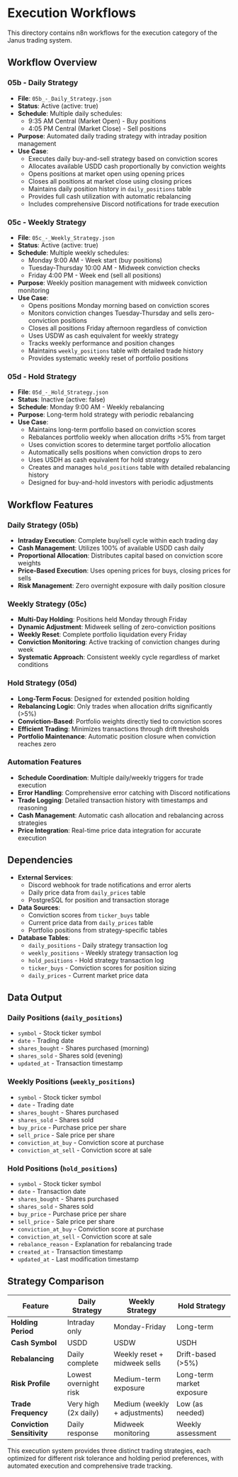 # Execution Workflows

This directory contains n8n workflows for the execution category of the Janus trading system.

## Workflow Overview

### 05b - Daily Strategy
- **File**: `05b_-_Daily_Strategy.json`
- **Status**: Active (active: true)
- **Schedule**: Multiple daily schedules:
  - 9:35 AM Central (Market Open) - Buy positions
  - 4:05 PM Central (Market Close) - Sell positions
- **Purpose**: Automated daily trading strategy with intraday position management
- **Use Case**: 
  - Executes daily buy-and-sell strategy based on conviction scores
  - Allocates available USDD cash proportionally by conviction weights
  - Opens positions at market open using opening prices
  - Closes all positions at market close using closing prices
  - Maintains daily position history in `daily_positions` table
  - Provides full cash utilization with automatic rebalancing
  - Includes comprehensive Discord notifications for trade execution

### 05c - Weekly Strategy
- **File**: `05c_-_Weekly_Strategy.json`
- **Status**: Active (active: true)
- **Schedule**: Multiple weekly schedules:
  - Monday 9:00 AM - Week start (buy positions)
  - Tuesday-Thursday 10:00 AM - Midweek conviction checks
  - Friday 4:00 PM - Week end (sell all positions)
- **Purpose**: Weekly position management with midweek conviction monitoring
- **Use Case**: 
  - Opens positions Monday morning based on conviction scores
  - Monitors conviction changes Tuesday-Thursday and sells zero-conviction positions
  - Closes all positions Friday afternoon regardless of conviction
  - Uses USDW as cash equivalent for weekly strategy
  - Tracks weekly performance and position changes
  - Maintains `weekly_positions` table with detailed trade history
  - Provides systematic weekly reset of portfolio positions

### 05d - Hold Strategy
- **File**: `05d_-_Hold_Strategy.json`
- **Status**: Inactive (active: false)
- **Schedule**: Monday 9:00 AM - Weekly rebalancing
- **Purpose**: Long-term hold strategy with periodic rebalancing
- **Use Case**: 
  - Maintains long-term portfolio based on conviction scores
  - Rebalances portfolio weekly when allocation drifts >5% from target
  - Uses conviction scores to determine target portfolio allocation
  - Automatically sells positions when conviction drops to zero
  - Uses USDH as cash equivalent for hold strategy
  - Creates and manages `hold_positions` table with detailed rebalancing history
  - Designed for buy-and-hold investors with periodic adjustments

## Workflow Features

### Daily Strategy (05b)
- **Intraday Execution**: Complete buy/sell cycle within each trading day
- **Cash Management**: Utilizes 100% of available USDD cash daily
- **Proportional Allocation**: Distributes capital based on conviction score weights
- **Price-Based Execution**: Uses opening prices for buys, closing prices for sells
- **Risk Management**: Zero overnight exposure with daily position closure

### Weekly Strategy (05c)
- **Multi-Day Holding**: Positions held Monday through Friday
- **Dynamic Adjustment**: Midweek selling of zero-conviction positions
- **Weekly Reset**: Complete portfolio liquidation every Friday
- **Conviction Monitoring**: Active tracking of conviction changes during week
- **Systematic Approach**: Consistent weekly cycle regardless of market conditions

### Hold Strategy (05d)
- **Long-Term Focus**: Designed for extended position holding
- **Rebalancing Logic**: Only trades when allocation drifts significantly (>5%)
- **Conviction-Based**: Portfolio weights directly tied to conviction scores
- **Efficient Trading**: Minimizes transactions through drift thresholds
- **Portfolio Maintenance**: Automatic position closure when conviction reaches zero

### Automation Features
- **Schedule Coordination**: Multiple daily/weekly triggers for trade execution
- **Error Handling**: Comprehensive error catching with Discord notifications
- **Trade Logging**: Detailed transaction history with timestamps and reasoning
- **Cash Management**: Automatic cash allocation and rebalancing across strategies
- **Price Integration**: Real-time price data integration for accurate execution

## Dependencies

- **External Services**: 
  - Discord webhook for trade notifications and error alerts
  - Daily price data from `daily_prices` table
  - PostgreSQL for position and transaction storage
- **Data Sources**:
  - Conviction scores from `ticker_buys` table
  - Current price data from `daily_prices` table
  - Portfolio positions from strategy-specific tables
- **Database Tables**:
  - `daily_positions` - Daily strategy transaction log
  - `weekly_positions` - Weekly strategy transaction log  
  - `hold_positions` - Hold strategy transaction log
  - `ticker_buys` - Conviction scores for position sizing
  - `daily_prices` - Current market price data

## Data Output

### Daily Positions (`daily_positions`)
- `symbol` - Stock ticker symbol
- `date` - Trading date
- `shares_bought` - Shares purchased (morning)
- `shares_sold` - Shares sold (evening)
- `updated_at` - Transaction timestamp

### Weekly Positions (`weekly_positions`)  
- `symbol` - Stock ticker symbol
- `date` - Trading date
- `shares_bought` - Shares purchased
- `shares_sold` - Shares sold
- `buy_price` - Purchase price per share
- `sell_price` - Sale price per share
- `conviction_at_buy` - Conviction score at purchase
- `conviction_at_sell` - Conviction score at sale

### Hold Positions (`hold_positions`)
- `symbol` - Stock ticker symbol
- `date` - Transaction date
- `shares_bought` - Shares purchased
- `shares_sold` - Shares sold
- `buy_price` - Purchase price per share
- `sell_price` - Sale price per share
- `conviction_at_buy` - Conviction score at purchase
- `conviction_at_sell` - Conviction score at sale
- `rebalance_reason` - Explanation for rebalancing trade
- `created_at` - Transaction timestamp
- `updated_at` - Last modification timestamp

## Strategy Comparison

| Feature | Daily Strategy | Weekly Strategy | Hold Strategy |
|---------|---------------|----------------|---------------|
| **Holding Period** | Intraday only | Monday-Friday | Long-term |
| **Cash Symbol** | USDD | USDW | USDH |
| **Rebalancing** | Daily complete | Weekly reset + midweek sells | Drift-based (>5%) |
| **Risk Profile** | Lowest overnight risk | Medium-term exposure | Long-term market exposure |
| **Trade Frequency** | Very high (2x daily) | Medium (weekly + adjustments) | Low (as needed) |
| **Conviction Sensitivity** | Daily response | Midweek monitoring | Weekly assessment |

This execution system provides three distinct trading strategies, each optimized for different risk tolerance and holding period preferences, with automated execution and comprehensive trade tracking.